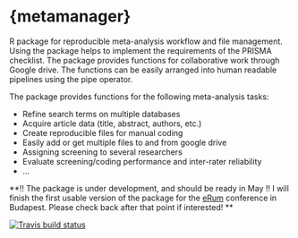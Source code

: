 # {metamanager}
R package for reproducible meta-analysis workflow and file management. Using the package helps to implement the requirements of the PRISMA checklist. The package provides functions for collaborative work through Google drive. The functions can be easily arranged into human readable pipelines using the pipe operator.

The package provides functions for the following meta-analysis tasks:  
- Refine search terms on multiple databases  
- Acquire article data (title, abstract, authors, etc.)  
- Create reproducible files for manual coding  
- Easily add or get multiple files to and from google drive  
- Assigning screening to several researchers  
- Evaluate screening/coding performance and inter-rater reliability  
- ...


**!! The package is under development, and should be ready in May !! I will finish the first usable version of the package for the [eRum](http://2018.erum.io/) conference in Budapest. Please check back after that point if interested! **

[![Travis build status](https://travis-ci.org/nthun/metamanager.svg?branch=master)](https://travis-ci.org/nthun/metamanager)
